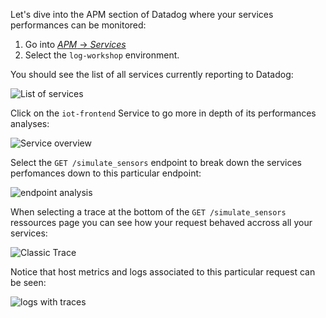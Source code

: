 Let's dive into the APM section of Datadog where your services performances can be monitored:

1. Go into [_APM_ -> _Services_](https://app.datadoghq.com/apm/services)
2. Select the `log-workshop` environment.

You should see the list of all services currently reporting to Datadog:

![List of services](https://raw.githubusercontent.com/l0k0ms/workshops/master/log-workshop-2/images/list_of_services.png)

Click on the `iot-frontend` Service to go more in depth of its performances analyses:

![Service overview](https://raw.githubusercontent.com/l0k0ms/workshops/master/log-workshop-2/images/service_overview.png)

Select the `GET /simulate_sensors` endpoint to break down the services perfomances down to this particular endpoint:

![endpoint analysis](https://raw.githubusercontent.com/l0k0ms/workshops/master/log-workshop-2/images/endpoint_analysis.png)

When selecting a trace at the bottom of the `GET /simulate_sensors` ressources page you can see how your request behaved accross all your services:

![Classic Trace](https://raw.githubusercontent.com/l0k0ms/workshops/master/log-workshop-2/images/trace_classic.png)

Notice that host metrics and logs associated to this particular request can be seen:

![logs with traces](https://raw.githubusercontent.com/l0k0ms/workshops/master/log-workshop-2/images/logs_with_trace.png)

